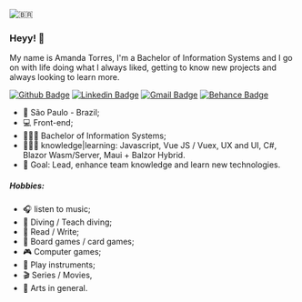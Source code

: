 ![🇧🇷](https://static.xx.fbcdn.net/images/emoji.php/v9/t43/1/32/1f1e7_1f1f7.png) 

### Heyy! 👋 

My name is Amanda Torres, I'm a Bachelor of Information Systems and I go on with life doing what I always liked, getting to know new projects and always looking to learn more.

[![Github Badge](https://img.shields.io/badge/-Github-000?style=flat-square&logo=Github&logoColor=white&link=https://github.com/amandantorres)](https://github.com/amandantorres)
[![Linkedin Badge](https://img.shields.io/badge/-LinkedIn-blue?style=flat-square&logo=Linkedin&logoColor=white&link=https://www.linkedin.com/in/amandant)](https://www.linkedin.com/in/amandant)
[![Gmail Badge](https://img.shields.io/badge/-Gmail-c14438?style=flat-square&logo=Gmail&logoColor=white&link=mailto:amandantorres@gmail.com)](mailto:amandantorres@gmail.com)
[![Behance Badge](https://img.shields.io/badge/-Behance-0254f7?style=flat-square&logo=Behance&logoColor=white&link=https://www.behance.net/amandantorres)](https://www.behance.net/amandantorres)

- 📍 São Paulo - Brazil;
- 💻 Front-end;
- 👩🏻‍🎓 Bachelor of Information Systems;
- 👩🏻‍💻 knowledge|learning: Javascript, Vue JS / Vuex, UX and UI, C#, Blazor Wasm/Server, Maui + Balzor Hybrid.
- 🎯 Goal: Lead, enhance team knowledge and learn new technologies.
##### Hobbies:
- 🎧 listen to music;
- 🤿 Diving / Teach diving;
- 📝 Read / Write;
- 🎲 Board games / card games;
- 🎮 Computer games;
- 🎸 Play instruments;
- 🎬 Series / Movies,
- 🎨 Arts in general.



<!-- 
[![Twitter Badge](https://img.shields.io/badge/-@luscafter-6495ED?style=flat-square&labelColor=6495ED&logo=twitter&logoColor=white&link=https://twitter.com/luscafter)](https://twitter.com/amandantorres)

[![Instagram Badge](https://img.shields.io/badge/-@luscafter-6495ED?style=flat-square&labelColor=6495ED&logo=instagram&logoColor=white&link=https://www.instagram.com/luscafter)](https://www.instagram.com/luscafter)
[![YouTube Badge](https://img.shields.io/badge/-Spartan%20Code-6495ED?style=flat-square&labelColor=6495ED&logo=youtube&logoColor=white&link=https://www.youtube.com/spartancode)](https://www.youtube.com/spartancode)
-->

<!--
**amandantorres/amandantorres** is a ✨ _special_ ✨ repository because its `README.md` (this file) appears on your GitHub profile.

Here are some ideas to get you started:

- 🔭 I’m currently working on ...
- 🌱 I’m currently learning ...
- 👯 I’m looking to collaborate on ...
- 🤔 I’m looking for help with ...
- 💬 Ask me about ...
- 📫 How to reach me: ...
- 😄 Pronouns: ...
- ⚡ Fun fact: ...
-->
